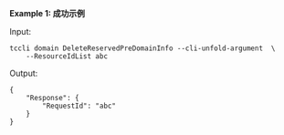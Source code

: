 **Example 1: 成功示例**



Input: 

```
tccli domain DeleteReservedPreDomainInfo --cli-unfold-argument  \
    --ResourceIdList abc
```

Output: 
```
{
    "Response": {
        "RequestId": "abc"
    }
}
```

